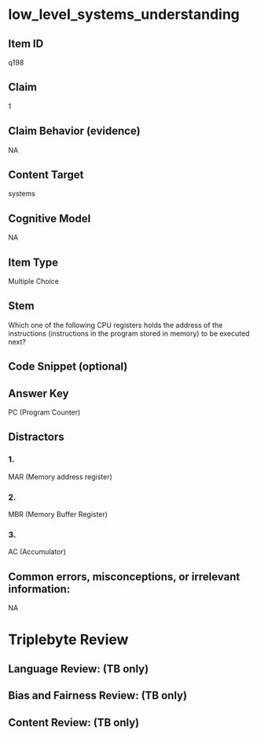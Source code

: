 # low_level_systems_understanding

## Item ID
q198

## Claim
1

## Claim Behavior (evidence)
NA

## Content Target
systems

## Cognitive Model
NA

## Item Type
Multiple Choice

## Stem
Which one of the following CPU registers holds the address of the instructions (instructions in the program stored in memory) to be executed next?

## Code Snippet (optional)


## Answer Key
PC (Program Counter)

## Distractors

### 1.
MAR (Memory address register)

### 2.
MBR (Memory Buffer Register)

### 3.
AC (Accumulator)

## Common errors, misconceptions, or irrelevant information:
NA

# Triplebyte Review


## Language Review: (TB only)


## Bias and Fairness Review: (TB only)


## Content Review: (TB only)

